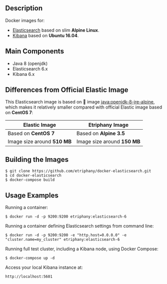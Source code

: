 ## Description

Docker images for:
* [Elasticsearch](https://www.elastic.co/products/elasticsearch) based on slim **Alpine Linux**.
* [Kibana](https://www.elastic.co/products/kibana) based on **Ubuntu 16.04**.

## Main Components

* Java 8 (openjdk)
* Elasticsearch 6.x
* Kibana 6.x

## Differences from Official Elastic Image

This Elasticsearch image is based on :whale: image [java:openjdk-8-jre-alpine](https://github.com/docker-library/openjdk/blob/master/8-jre/alpine/Dockerfile), which makes
it relatively smaller compared with official Elastic image based on **CentOS 7**:

 Elastic Image                                                              | Etriphany Image
----------------------------------------------------------------------------|-------------------------------------
Based on **CentOS 7**                                                       | Based on **Alpine 3.5**
Image size around **510 MB**                                                | Image size around **150 MB**

## Building the Images

```
$ git clone https://github.com/etriphany/docker-elasticsearch.git
$ cd docker-elasticsearch
$ docker-compose build
```

## Usage Examples

Running a container:

```
$ docker run -d -p 9200:9200 etriphany:elasticsearch-6
```

Running a container defining Elasticsearch settings from command line:

```
$ docker run -d -p 9200:9200 -e "http.host=0.0.0.0" -e "cluster.name=my_cluster" etriphany:elasticsearch-6
```

Running full test cluster, including a Kibana node, using Docker Compose:

```
$ docker-compose up -d
```

Access your local Kibana instance at:
```
http://localhost:5601
```
